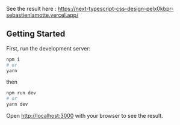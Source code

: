 See the result here : https://next-typescript-css-design-pelx0kbpr-sebastienlamotte.vercel.app/

## Getting Started

First, run the development server:

```bash
npm i
# or
yarn
```

then

```bash
npm run dev
# or
yarn dev
```

Open [http://localhost:3000](http://localhost:3000) with your browser to see the result.

